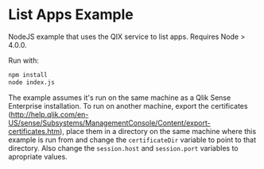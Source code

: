 # List Apps Example

NodeJS example that uses the QIX service to list apps. Requires Node > 4.0.0.

Run with:

```bash
npm install
node index.js
```

The example assumes it's run on the same machine as a Qlik Sense Enterprise installation. To run on another machine, export the certificates (http://help.qlik.com/en-US/sense/Subsystems/ManagementConsole/Content/export-certificates.htm), place them in a directory on the same machine where this example is run from and change the `certificateDir` variable to point to that directory. Also change the `session.host` and `session.port` variables to apropriate values.
